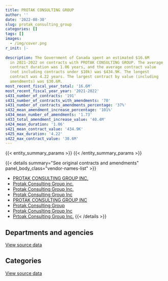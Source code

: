 ```yaml
---
title: PROTAK CONSULTING GROUP
author: ''
date: '2022-08-30'
slug: protak_consulting_group
categories: []
tags: []
images:
  - /img/cover.png
r_init: |-
  
description: The Government of Canada spent an estimated $16.6M
  in 2021-2022 on contracts with PROTAK CONSULTING GROUP. The average
  contract duration was 1.06 years, and the average contract value
  (not including contracts under $10k) was $434.9K. The longest
  contract was 4.22 years. The largest contract by value (including
  amendments) was $30.6M.
most_recent_fiscal_year_total: '16.6M'
most_recent_fiscal_year_year: '2021-2022'
s431_number_of_contracts: '191'
s431_number_of_contracts_with_amendments: '70'
s431_number_of_contracts_amendments_percentage: '37%'
s432_mean_amendment_increase_percentage: '101%'
s434_mean_number_of_amendments: '1.73'
s433_total_amendment_increase_value: '40.4M'
s424_mean_duration: '1.06'
s421_mean_contract_value: '434.9K'
s425_max_duration: '4.22'
s422_max_contract_value: '30.6M'
---
```


<script src="/rmarkdown-libs/htmlwidgets/htmlwidgets.js"></script>
<link href="/rmarkdown-libs/datatables-css/datatables-crosstalk.css" rel="stylesheet" />
<script src="/rmarkdown-libs/datatables-binding/datatables.js"></script>
<script src="/rmarkdown-libs/jquery/jquery-3.6.0.min.js"></script>
<link href="/rmarkdown-libs/dt-core-bootstrap/css/dataTables.bootstrap.min.css" rel="stylesheet" />
<link href="/rmarkdown-libs/dt-core-bootstrap/css/dataTables.bootstrap.extra.css" rel="stylesheet" />
<script src="/rmarkdown-libs/dt-core-bootstrap/js/jquery.dataTables.min.js"></script>
<script src="/rmarkdown-libs/dt-core-bootstrap/js/dataTables.bootstrap.min.js"></script>
<link href="/rmarkdown-libs/crosstalk/css/crosstalk.min.css" rel="stylesheet" />
<script src="/rmarkdown-libs/crosstalk/js/crosstalk.min.js"></script>
<script src="/rmarkdown-libs/htmlwidgets/htmlwidgets.js"></script>
<link href="/rmarkdown-libs/datatables-css/datatables-crosstalk.css" rel="stylesheet" />
<script src="/rmarkdown-libs/datatables-binding/datatables.js"></script>
<script src="/rmarkdown-libs/jquery/jquery-3.6.0.min.js"></script>
<link href="/rmarkdown-libs/dt-core-bootstrap/css/dataTables.bootstrap.min.css" rel="stylesheet" />
<link href="/rmarkdown-libs/dt-core-bootstrap/css/dataTables.bootstrap.extra.css" rel="stylesheet" />
<script src="/rmarkdown-libs/dt-core-bootstrap/js/jquery.dataTables.min.js"></script>
<script src="/rmarkdown-libs/dt-core-bootstrap/js/dataTables.bootstrap.min.js"></script>
<link href="/rmarkdown-libs/crosstalk/css/crosstalk.min.css" rel="stylesheet" />
<script src="/rmarkdown-libs/crosstalk/js/crosstalk.min.js"></script>

{{< entity_summary_params >}}
{{< /entity_summary_params >}}

{{< details summary="See original contracts and amendments" panel_body_class="vendor-names-list" >}}
- [PROTAK CONSULTING GROUP INC.](https://search.open.canada.ca/en/ct/?sort=contract_value_f%20desc&page=1&search_text=%22PROTAK%20CONSULTING%20GROUP%20INC.%22)
- [Protak Consulting Group inc.](https://search.open.canada.ca/en/ct/?sort=contract_value_f%20desc&page=1&search_text=%22Protak%20Consulting%20Group%20inc.%22)
- [Protak Consulting Group Inc.](https://search.open.canada.ca/en/ct/?sort=contract_value_f%20desc&page=1&search_text=%22Protak%20Consulting%20Group%20Inc.%22)
- [Protak Consulting Group Inc](https://search.open.canada.ca/en/ct/?sort=contract_value_f%20desc&page=1&search_text=%22Protak%20Consulting%20Group%20Inc%22)
- [PROTAK CONSULTING GROUP INC](https://search.open.canada.ca/en/ct/?sort=contract_value_f%20desc&page=1&search_text=%22PROTAK%20CONSULTING%20GROUP%20INC%22)
- [Protak Consulting Group](https://search.open.canada.ca/en/ct/?sort=contract_value_f%20desc&page=1&search_text=%22Protak%20Consulting%20Group%22)
- [Protak Conuslting Group Inc](https://search.open.canada.ca/en/ct/?sort=contract_value_f%20desc&page=1&search_text=%22Protak%20Conuslting%20Group%20Inc%22)
- [Prtoak Consulting Group Inc.](https://search.open.canada.ca/en/ct/?sort=contract_value_f%20desc&page=1&search_text=%22Prtoak%20Consulting%20Group%20Inc.%22)
{{< /details >}}

## Departments and agencies

<div id="htmlwidget-1" style="width:100%;height:auto;" class="datatables html-widget"></div>
<script type="application/json" data-for="htmlwidget-1">{"x":{"style":"bootstrap","filter":"none","vertical":false,"data":[["<a href=\"/departments/aafc-aac/\">Agriculture and Agri-Food Canada<\/a>","<a href=\"/departments/aandc-aadnc/\">Crown-Indigenous Relations and Northern Affairs Canada<\/a>","<a href=\"/departments/cas-satj/\">Courts Administration Service<\/a>","<a href=\"/departments/cer-rec/\">Canada Energy Regulator<\/a>","<a href=\"/departments/cihr-irsc/\">Canadian Institutes of Health Research<\/a>","<a href=\"/departments/cnsc-ccsn/\">Canadian Nuclear Safety Commission<\/a>","<a href=\"/departments/cra-arc/\">Canada Revenue Agency<\/a>","<a href=\"/departments/crtc/\">Canadian Radio-television and Telecommunications Commission<\/a>","<a href=\"/departments/csc-scc/\">Correctional Service of Canada<\/a>","<a href=\"/departments/dfatd-maecd/\">Global Affairs Canada<\/a>","<a href=\"/departments/dnd-mdn/\">National Defence<\/a>","<a href=\"/departments/ec/\">Environment and Climate Change Canada<\/a>","<a href=\"/departments/elections/\">Elections Canada<\/a>","<a href=\"/departments/esdc-edsc/\">Employment and Social Development Canada<\/a>","<a href=\"/departments/fja-cmf/\">Office of the Commissioner for Federal Judicial Affairs Canada<\/a>","<a href=\"/departments/nrc-cnrc/\">National Research Council Canada<\/a>","<a href=\"/departments/nrcan-rncan/\">Natural Resources Canada<\/a>","<a href=\"/departments/nserc-crsng/\">Natural Sciences and Engineering Research Council of Canada<\/a>","<a href=\"/departments/nsira-ossnr/\">National Security and Intelligence Review Agency<\/a>","<a href=\"/departments/pc/\">Parks Canada<\/a>","<a href=\"/departments/pco-bcp/\">Privy Council Office<\/a>","<a href=\"/departments/ps-sp/\">Public Safety Canada<\/a>","<a href=\"/departments/pwgsc-tpsgc/\">Public Services and Procurement Canada<\/a>","<a href=\"/departments/ssc-spc/\">Shared Services Canada<\/a>","<a href=\"/departments/tbs-sct/\">Treasury Board of Canada Secretariat<\/a>","<a href=\"/departments/tc/\">Transport Canada<\/a>"],[24408,null,null,null,190803.22,263151.65,40116.73,null,95593.32,295697.37,906202.36,null,261041.12,66910.28,null,null,null,13138.3,null,115757.64,7950.81,83487.34,3239213.49,4778050.27,129945.32,null],[null,61718.58,null,null,191325.97,127376.35,82324.42,773647.1,95855.22,582014.05,1108367.33,null,285609.67,137055.31,null,25764,39747.75,null,null,null,1982.26,48948.74,1352435.2,10158950.01,128824.68,8553.03],[139159.5,null,null,346185,95662.98,null,null,3273489.83,125311.16,755422.52,868726.27,null,129842.8,56275.63,null,151694.25,null,null,null,null,null,null,841542.07,9716747.73,null,18069.77],[null,null,36900,466941.4,null,null,null,2340690.39,224104.29,2374566.55,1281020.81,153202.12,81653.72,null,24973,27184.75,null,null,19728.11,null,null,null,91133.41,9520465.49,null,null]],"container":"<table class=\"table table-striped table-hover row-border order-column display\">\n  <thead>\n    <tr>\n      <th>Department<\/th>\n      <th>2018-2019<\/th>\n      <th>2019-2020<\/th>\n      <th>2020-2021<\/th>\n      <th>2021-2022<\/th>\n    <\/tr>\n  <\/thead>\n<\/table>","options":{"order":[[4,"desc"]],"pageLength":10,"autoWidth":true,"columnDefs":[{"targets":1,"render":"function(data, type, row, meta) {\n    return type !== 'display' ? data : DTWidget.formatCurrency(data, \"$\", 2, 3, \",\", \".\", true, null);\n  }"},{"targets":2,"render":"function(data, type, row, meta) {\n    return type !== 'display' ? data : DTWidget.formatCurrency(data, \"$\", 2, 3, \",\", \".\", true, null);\n  }"},{"targets":3,"render":"function(data, type, row, meta) {\n    return type !== 'display' ? data : DTWidget.formatCurrency(data, \"$\", 2, 3, \",\", \".\", true, null);\n  }"},{"targets":4,"render":"function(data, type, row, meta) {\n    return type !== 'display' ? data : DTWidget.formatCurrency(data, \"$\", 2, 3, \",\", \".\", true, null);\n  }"},{"width":"16%","targets":[1,2,3,4]},{"className":"dt-right","targets":[1,2,3,4]}],"orderClasses":false}},"evals":["options.columnDefs.0.render","options.columnDefs.1.render","options.columnDefs.2.render","options.columnDefs.3.render"],"jsHooks":[]}</script>
<p class="text-right">
<a href="https://github.com/GoC-Spending/contracts-data/tree/main/data/out/vendors/protak_consulting_group/summary_by_fiscal_year_by_department.csv" class="source-data-link btn btn-link">View source data</a>
</p>

## Categories

<div id="htmlwidget-2" style="width:100%;height:auto;" class="datatables html-widget"></div>
<script type="application/json" data-for="htmlwidget-2">{"x":{"style":"bootstrap","filter":"none","vertical":false,"data":[["<a href=\"/categories/professional_services/\">Professional services<\/a>","<a href=\"/categories/information_technology/\">Information technology<\/a>","<a href=\"/categories/human_capital/\">Human capital<\/a>"],[7522450.02,2837940.48,151076.71],[13422001.02,1748750.91,39747.75],[14085441.72,2432687.8,null],[14771424.54,1871139.5,null]],"container":"<table class=\"table table-striped table-hover row-border order-column display\">\n  <thead>\n    <tr>\n      <th>Category<\/th>\n      <th>2018-2019<\/th>\n      <th>2019-2020<\/th>\n      <th>2020-2021<\/th>\n      <th>2021-2022<\/th>\n    <\/tr>\n  <\/thead>\n<\/table>","options":{"order":[[4,"desc"]],"dom":"t","pageLength":30,"autoWidth":true,"columnDefs":[{"targets":1,"render":"function(data, type, row, meta) {\n    return type !== 'display' ? data : DTWidget.formatCurrency(data, \"$\", 2, 3, \",\", \".\", true, null);\n  }"},{"targets":2,"render":"function(data, type, row, meta) {\n    return type !== 'display' ? data : DTWidget.formatCurrency(data, \"$\", 2, 3, \",\", \".\", true, null);\n  }"},{"targets":3,"render":"function(data, type, row, meta) {\n    return type !== 'display' ? data : DTWidget.formatCurrency(data, \"$\", 2, 3, \",\", \".\", true, null);\n  }"},{"targets":4,"render":"function(data, type, row, meta) {\n    return type !== 'display' ? data : DTWidget.formatCurrency(data, \"$\", 2, 3, \",\", \".\", true, null);\n  }"},{"width":"16%","targets":[1,2,3,4]},{"className":"dt-right","targets":[1,2,3,4]}],"orderClasses":false,"lengthMenu":[10,25,30,50,100]}},"evals":["options.columnDefs.0.render","options.columnDefs.1.render","options.columnDefs.2.render","options.columnDefs.3.render"],"jsHooks":[]}</script>
<p class="text-right">
<a href="https://github.com/GoC-Spending/contracts-data/tree/main/data/out/vendors/protak_consulting_group/summary_by_fiscal_year_by_category.csv" class="source-data-link btn btn-link">View source data</a>
</p>
